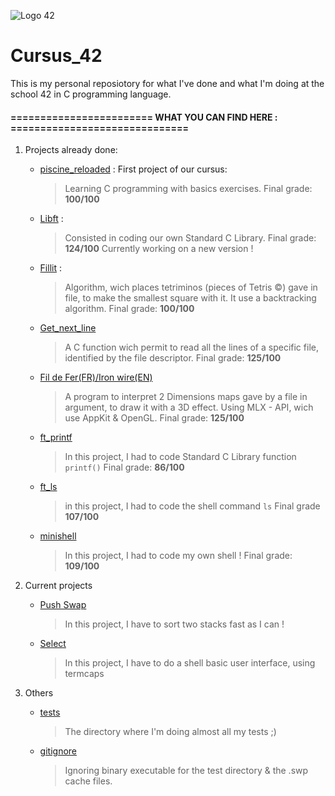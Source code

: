 ![Logo 42](http://www.guidedelamobilite.com/wp-content/uploads/2017/01/ecole_42_guide_de_la_mobilite.jpg)
# Cursus_42

This is my personal reposiotory for what I've done and what I'm doing at the
school 42 in C programming language.


#### ======================== WHAT YOU CAN FIND HERE : ==============================

1. Projects already done:

   - [piscine_reloaded](piscine_reloaded) : First project of our cursus:
     > Learning C programming with basics exercises. Final grade: **100/100**


   - [Libft](libft_old) : 
     > Consisted in coding our own Standard C Library. Final grade: **124/100**
     > Currently working on a new version !

   - [Fillit](fillit) :
     > Algorithm, wich places tetriminos (pieces of Tetris ©) gave in file, to
       make the smallest square with it. It use a backtracking algorithm.
       Final grade: **100/100**

   - [Get_next_line](gnl)
     > A C function wich permit to read all the lines of a specific file,
     identified by the file descriptor. Final grade: **125/100**

   - [Fil de Fer(FR)/Iron wire(EN)](fdf)
     > A program to interpret 2 Dimensions maps gave by a file in argument,
     to draw it with a 3D effect. Using MLX - API, wich use AppKit & OpenGL.
     Final grade: **125/100**

   - [ft_printf](printf)
     > In this project, I had to code Standard C Library function `printf()`
     Final grade: **86/100**

   - [ft_ls](ft_ls)
     > in this project, I had to code the shell command `ls`
     Final grade **107/100**

   - [minishell](minishell)
     > In this project, I had to code my own shell !
     Final grade: **109/100**

2. Current projects

   - [Push Swap](push_swap)
     > In this project, I have to sort two stacks fast as I can !

   - [Select](ft_select)
     > In this project, I have to do a shell basic user interface, using 
     termcaps

3. Others

   - [tests](tests)
     > The directory where I'm doing almost all my tests ;)

   - [gitignore](.gitignore)
     > Ignoring binary executable for the test directory &amp; the .swp cache
     files.
